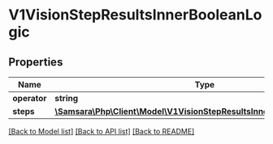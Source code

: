 # V1VisionStepResultsInnerBooleanLogic

## Properties
Name | Type | Description | Notes
------------ | ------------- | ------------- | -------------
**operator** | **string** |  | [optional] 
**steps** | [**\Samsara\Php\Client\Model\V1VisionStepResultsInnerBooleanLogicSteps[]**](V1VisionStepResultsInnerBooleanLogicSteps.md) |  | [optional] 

[[Back to Model list]](../README.md#documentation-for-models) [[Back to API list]](../README.md#documentation-for-api-endpoints) [[Back to README]](../README.md)


